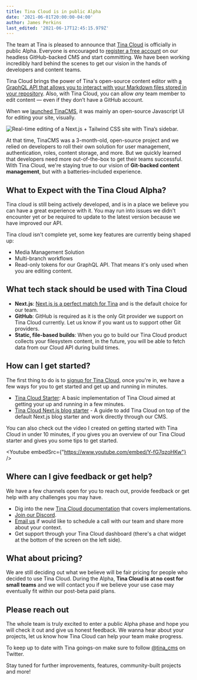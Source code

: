 ```yaml
---
title: Tina Cloud is in public Alpha
date: '2021-06-01T20:00:00-04:00'
author: James Perkins
last_edited: '2021-06-17T12:45:15.979Z'
---
```


The team at Tina is pleased to announce that [Tina Cloud](/) is officially in public Alpha. Everyone is encouraged to [register a free account](https://app.tina.io/register) on our headless GitHub-backed CMS and start committing. We have been working incredibly hard behind the scenes to get our vision in the hands of developers and content teams.

Tina Cloud brings the power of Tina's open-source content editor with [a GraphQL API that allows you to interact with your Markdown files stored in your repository](/blog/using-graphql-with-the-filesystem/). Also, with Tina Cloud, you can allow _any_ team member to edit content — even if they don’t have a GitHub account.

When we [launched TinaCMS](https://www.youtube.com/watch?v=iPDCmbaEF0Y), it was mainly an open-source Javascript UI for editing your site, visually.

![Real-time editing of a Next.js + Tailwind CSS site with Tina’s sidebar.](https://res.cloudinary.com/forestry-demo/image/upload/v1619023278/tina-cms-visual-editing.gif 'Real-time editing of a Next.js + Tailwind CSS site with Tina’s sidebar.')

At that time, TinaCMS was a 3-month-old, open-source project and we relied on developers to roll their own solution for user management, authentication, roles, content storage, and more. But we quickly learned that developers need more out-of-the-box to get their teams successful. With Tina Cloud, we're staying true to our vision of **Git-backed content management**, but with a batteries-included experience.

## What to Expect with the Tina Cloud Alpha?

Tina cloud is still being actively developed, and is in a place we believe you can have a great experience with it. You may run into issues we didn't encounter yet or be required to update to the latest version because we have improved our API.

Tina cloud isn't complete yet, some key features are currently being shaped up:

- Media Management Solution
- Multi-branch workflows
- Read-only tokens for our GraphQL API. That means it's only used when you are editing content.

## What tech stack should be used with Tina Cloud

- **Next.js**: [Next.js is a perfect match for Tina](/blog/tina-cloud-and-nextjs-the-perfect-match/) and is the default choice for our team.
- **GitHub**: GitHub is required as it is the only Git provider we support on Tina Cloud currently. Let us know if you want us to support other Git providers.
- **Static, file-based builds**: When you go to build our Tina Cloud product collects your filesystem content, in the future, you will be able to fetch data from our Cloud API during build times.

## How can I get started?

The first thing to do is to [signup for Tina Cloud](https://app.tina.io/register), once you're in, we have a few ways for you to get started and get up and running in minutes.

- [Tina Cloud Starter](https://github.com/tinacms/tina-cloud-starter): A basic implementation of Tina Cloud aimed at getting your up and running in a few minutes.
- [Tina Cloud Next.js blog starter](/guides/tina-cloud/existing-site/overview/) - A guide to add Tina Cloud on top of the default Next.js blog starter and work directly through our CMS.

You can also check out the video I created on getting started with Tina Cloud in under 10 minutes, if you gives you an overview of our Tina Cloud starter and gives you some tips to get started.

<Youtube embedSrc={"https://www.youtube.com/embed/Y-fG7qzoHKw"} />

## Where can I give feedback or get help?

We have a few channels open for you to reach out, provide feedback or get help with any challenges you may have.

- Dig into the new [Tina Cloud documentation](/docs/tina-cloud/) that covers implementations.
- [Join our Discord](https://discord.gg/zumN63Ybpf).
- [Email us](mailto:support@tina.io) if would like to schedule a call with our team and share more about your context.
- Get support through your Tina Cloud dashboard (there's a chat widget at the bottom of the screen on the left side).

## What about pricing?

We are still deciding out what we believe will be fair pricing for people who decided to use Tina Cloud. During the Alpha, **Tina Cloud is at no cost for small teams** and we will contact you if we believe your use case may eventually fit within our post-beta paid plans.

## Please reach out

The whole team is truly excited to enter a public Alpha phase and hope you will check it out and give us honest feedback. We wanna hear about your projects, let us know how Tina Cloud can help your team make progress.

To keep up to date with Tina goings-on make sure to follow [@tina_cms](https://twitter.com/tina_cms) on Twitter.

Stay tuned for further improvements, features, community-built projects and more!
